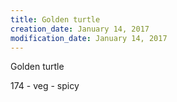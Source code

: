 ```yaml
---
title: Golden turtle
creation_date: January 14, 2017
modification_date: January 14, 2017
---
```



Golden turtle 

174 - veg - spicy
